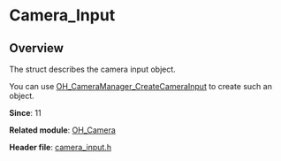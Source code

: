 # Camera_Input
<!--Kit: Camera Kit-->
<!--Subsystem: Multimedia-->
<!--Owner: @qano-->
<!--SE: @leo_ysl-->
<!--TSE: @xchaosioda-->

## Overview

The struct describes the camera input object.

You can use [OH_CameraManager_CreateCameraInput](capi-camera-manager-h.md#oh_cameramanager_createcamerainput) to create such an object.

**Since**: 11

**Related module**: [OH_Camera](capi-oh-camera.md)

**Header file**: [camera_input.h](capi-camera-input-h.md)
